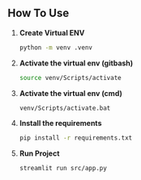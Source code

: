 ## How To Use
1. **Create Virtual ENV**
   ```bash
   python -m venv .venv

2. **Activate the virtual env (gitbash)**
   ```bash
   source venv/Scripts/activate
   
3. **Activate the virtual env (cmd)**
   ```bash
   venv/Scripts/activate.bat

3. **Install the requirements**
   ```bash
   pip install -r requirements.txt

4. **Run Project**
   ```bash
   streamlit run src/app.py
